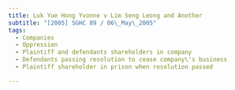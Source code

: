 ```yaml
---
title: Luk Yue Hong Yvonne v Lim Seng Leong and Another
subtitle: "[2005] SGHC 89 / 06\_May\_2005"
tags:
  - Companies
  - Oppression
  - Plaintiff and defendants shareholders in company
  - Defendants passing resolution to cease company\'s business
  - Plaintiff shareholder in prison when resolution passed

---
```


